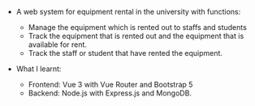 - A web system for equipment rental in the university with functions: 
  + Manage the equipment which is rented out to staffs and students
  + Track the equipment that is rented out and the equipment that is available for rent.
  + Track the staff or student that have rented the equipment.
    
- What I learnt: 
  + Frontend: Vue 3 with Vue Router and Bootstrap 5
  + Backend: Node.js with Express.js and MongoDB.
